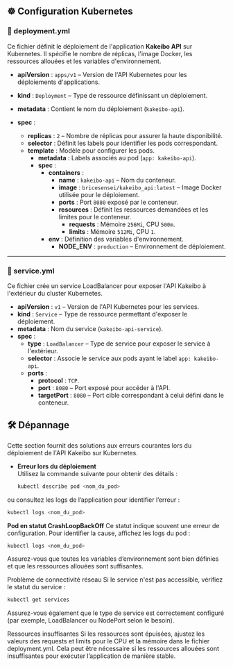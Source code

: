 ## ☸️ Configuration Kubernetes

### 📄 deployment.yml
Ce fichier définit le déploiement de l'application **Kakeibo API** sur Kubernetes. Il spécifie le nombre de réplicas, l'image Docker, les ressources allouées et les variables d'environnement.

- **apiVersion** : `apps/v1` – Version de l'API Kubernetes pour les déploiements d'applications.
- **kind** : `Deployment` – Type de ressource définissant un déploiement.
- **metadata** : Contient le nom du déploiement (`kakeibo-api`).

- **spec** :
  - **replicas** : `2` – Nombre de réplicas pour assurer la haute disponibilité.
  - **selector** : Définit les labels pour identifier les pods correspondant.
  - **template** : Modèle pour configurer les pods.
    - **metadata** : Labels associés au pod (`app: kakeibo-api`).
    - **spec** :
      - **containers** :
        - **name** : `kakeibo-api` – Nom du conteneur.
        - **image** : `bricesensei/kakeibo_api:latest` – Image Docker utilisée pour le déploiement.
        - **ports** : Port `8080` exposé par le conteneur.
        - **resources** : Définit les ressources demandées et les limites pour le conteneur.
          - **requests** : Mémoire `256Mi`, CPU `500m`.
          - **limits** : Mémoire `512Mi`, CPU `1`.
      - **env** : Définition des variables d'environnement.
        - **NODE_ENV** : `production` – Environnement de déploiement.

---

### 📄 service.yml
Ce fichier crée un service LoadBalancer pour exposer l'API Kakeibo à l'extérieur du cluster Kubernetes.

- **apiVersion** : `v1` – Version de l'API Kubernetes pour les services.
- **kind** : `Service` – Type de ressource permettant d'exposer le déploiement.
- **metadata** : Nom du service (`kakeibo-api-service`).
- **spec** :
  - **type** : `LoadBalancer` – Type de service pour exposer le service à l'extérieur.
  - **selector** : Associe le service aux pods ayant le label `app: kakeibo-api`.
  - **ports** :
    - **protocol** : `TCP`.
    - **port** : `8080` – Port exposé pour accéder à l'API.
    - **targetPort** : `8080` – Port cible correspondant à celui défini dans le conteneur.

## 🛠️ Dépannage

Cette section fournit des solutions aux erreurs courantes lors du déploiement de l'API Kakeibo sur Kubernetes.

- **Erreur lors du déploiement**  
  Utilisez la commande suivante pour obtenir des détails :

  ```bash
  kubectl describe pod <nom_du_pod>
  ```

ou consultez les logs de l’application pour identifier l’erreur :

```bash
kubectl logs <nom_du_pod>
 ```

 **Pod en statut CrashLoopBackOff**
Ce statut indique souvent une erreur de configuration. Pour identifier la cause, affichez les logs du pod :


```bash
kubectl logs <nom_du_pod>
 ```

Assurez-vous que toutes les variables d’environnement sont bien définies et que les ressources allouées sont suffisantes.

Problème de connectivité réseau
Si le service n'est pas accessible, vérifiez le statut du service :

```bash
kubectl get services
```

Assurez-vous également que le type de service est correctement configuré (par exemple, LoadBalancer ou NodePort selon le besoin).

Ressources insuffisantes
Si les ressources sont épuisées, ajustez les valeurs des requests et limits pour le CPU et la mémoire dans le fichier deployment.yml. Cela peut être nécessaire si les ressources allouées sont insuffisantes pour exécuter l’application de manière stable.